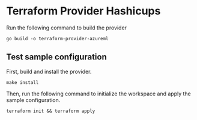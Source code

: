 # Terraform Provider Hashicups

Run the following command to build the provider

```shell
go build -o terraform-provider-azureml
```

## Test sample configuration

First, build and install the provider.

```shell
make install
```

Then, run the following command to initialize the workspace and apply the sample configuration.

```shell
terraform init && terraform apply
```